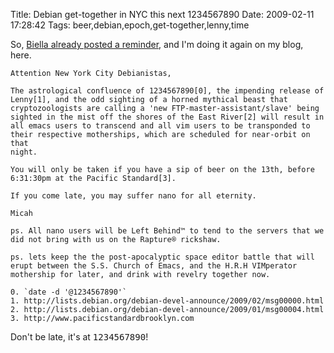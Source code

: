 Title: Debian get-together in NYC this next 1234567890
Date: 2009-02-11 17:28:42
Tags: beer,debian,epoch,get-together,lenny,time

So, <a href="http://gabriellacoleman.org/blog/?p=1293">Biella already posted a reminder</a>, and I'm doing it again on my blog, here.
<pre><code>Attention New York City Debianistas,

The astrological confluence of 1234567890[0], the impending release of
Lenny[1], and the odd sighting of a horned mythical beast that
cryptozoologists are calling a 'new FTP-master-assistant/slave' being
sighted in the mist off the shores of the East River[2] will result in
all emacs users to transcend and all vim users to be transponded to
their respective motherships, which are scheduled for near-orbit on that
night.

You will only be taken if you have a sip of beer on the 13th, before
6:31:30pm at the Pacific Standard[3]. 

If you come late, you may suffer nano for all eternity.

Micah

ps. All nano users will be Left Behind™ to tend to the servers that we
did not bring with us on the Rapture® rickshaw. 

ps. lets keep the the post-apocalyptic space editor battle that will
erupt between the S.S. Church of Emacs, and the H.R.H VIMperator
mothership for later, and drink with revelry together now.

0. `date -d '@1234567890'`
1. http://lists.debian.org/debian-devel-announce/2009/02/msg00000.html
2. http://lists.debian.org/debian-devel-announce/2009/01/msg00004.html
3. http://www.pacificstandardbrooklyn.com
</code></pre>
Don't be late, it's at <tt>1234567890</tt>!